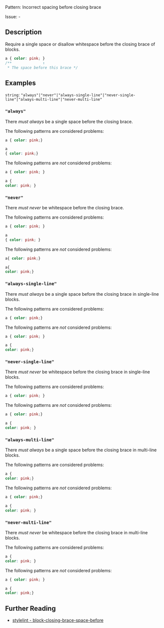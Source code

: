 Pattern: Incorrect spacing before closing brace

Issue: -

## Description

Require a single space or disallow whitespace before the closing brace of blocks.

```css
a { color: pink; }
/**              ↑
 * The space before this brace */
```

## Examples

`string`: `"always"|"never"|"always-single-line"|"never-single-line"|"always-multi-line"|"never-multi-line"`

### `"always"`

There _must always_ be a single space before the closing brace.

The following patterns are considered problems:

```css
a { color: pink;}
```

```css
a
{ color: pink;}
```

The following patterns are _not_ considered problems:

```css
a { color: pink; }
```

```css
a {
color: pink; }
```

### `"never"`

There _must never_ be whitespace before the closing brace.

The following patterns are considered problems:

```css
a { color: pink; }
```

```css
a
{ color: pink; }
```

The following patterns are _not_ considered problems:

```css
a{ color: pink;}
```

```css
a{
color: pink;}
```

### `"always-single-line"`

There _must always_ be a single space before the closing brace in single-line blocks.

The following patterns are considered problems:

```css
a { color: pink;}
```

The following patterns are _not_ considered problems:

```css
a { color: pink; }
```

```css
a {
color: pink;}
```

### `"never-single-line"`

There _must never_ be whitespace before the closing brace in single-line blocks.

The following patterns are considered problems:

```css
a { color: pink; }
```

The following patterns are _not_ considered problems:

```css
a { color: pink;}
```

```css
a {
color: pink; }
```

### `"always-multi-line"`

There _must always_ be a single space before the closing brace in multi-line blocks.

The following patterns are considered problems:

```css
a {
color: pink;}
```

The following patterns are _not_ considered problems:

```css
a { color: pink;}
```

```css
a {
color: pink; }
```

### `"never-multi-line"`

There _must never_ be whitespace before the closing brace in multi-line blocks.

The following patterns are considered problems:

```css
a {
color: pink; }
```

The following patterns are _not_ considered problems:

```css
a { color: pink; }
```

```css
a {
color: pink;}
```

## Further Reading

* [stylelint - block-closing-brace-space-before](https://stylelint.io/user-guide/rules/block-closing-brace-space-before)